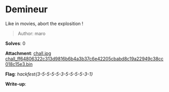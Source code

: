 # Demineur

Like in movies, abort the explosition !

> Author: maro

**Solves**: 0

**Attachment**: [chall.jpg](chall.jpg) [chall_ff64806322c313d9816b6b4a3b37c6e42205cbabd8c19a22949c38cc018c15e3.bin](chall_ff64806322c313d9816b6b4a3b37c6e42205cbabd8c19a22949c38cc018c15e3.bin)

**Flag**:  *hackfest{3-5-5-5-5-3-5-5-5-5-3-1}*

**Write-up**:
